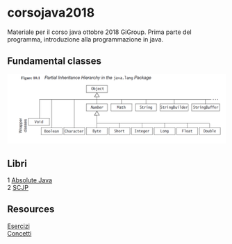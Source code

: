# corsojava2018
Materiale per il corso java ottobre 2018 GiGroup.
Prima parte del programma, introduzione alla programmazione in java.

## Fundamental classes

![alt text](javalang.png "Java Lang")

## Libri

 1 [Absolute Java](https://drive.google.com/open?id=0B4b1SH9ZbeKnRFhhQVpnejRXS2s)  
 2 [SCJP](https://drive.google.com/open?id=0B4b1SH9ZbeKndnlVa2RKLXQ2clE)  
 
## Resources  
 [Esercizi](esercizi.md)  
 [Concetti](concetti.md)